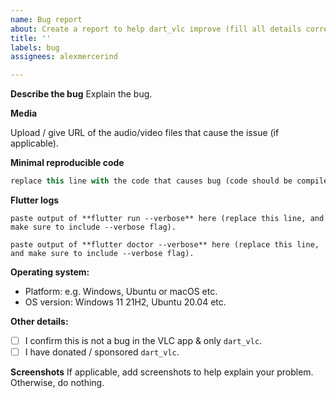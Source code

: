 ```yaml
---
name: Bug report
about: Create a report to help dart_vlc improve (fill all details correctly otherwise issue will not be answered)
title: ''
labels: bug
assignees: alexmercerind

---
```


**Describe the bug**
Explain the bug.

**Media**

Upload / give URL of the audio/video files that cause the issue (if applicable).

**Minimal reproducible code**
```dart
replace this line with the code that causes bug (code should be compile-able & single-file)
```

**Flutter logs**
```
paste output of **flutter run --verbose** here (replace this line, and make sure to include --verbose flag).
```
```
paste output of **flutter doctor --verbose** here (replace this line, and make sure to include --verbose flag).
```

**Operating system:**
- Platform: e.g. Windows, Ubuntu or macOS etc.
- OS version: Windows 11 21H2, Ubuntu 20.04 etc.

**Other details:**
<!--
Add x inside the square brackets below (like [x]) to make a YES, otherwise leave as [ ] for NO.
-->

- [ ] I confirm this is not a bug in the VLC app & only `dart_vlc`.
- [ ] I have donated / sponsored `dart_vlc`.

**Screenshots**
If applicable, add screenshots to help explain your problem. Otherwise, do nothing.
